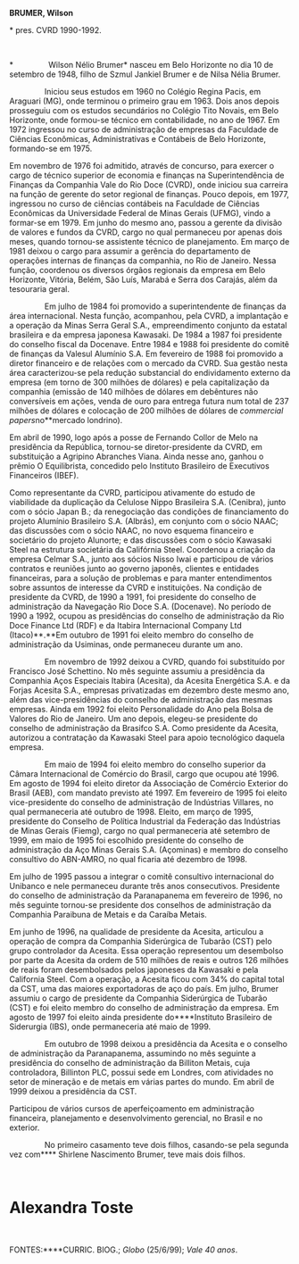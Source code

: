 **BRUMER, Wilson**

\* pres. CVRD 1990-1992.

 

*                Wilson Nélio Brumer* nasceu em Belo Horizonte no dia 10
de setembro de 1948, filho de Szmul Jankiel Brumer e de Nilsa Nélia
Brumer.

                Iniciou seus estudos em 1960 no Colégio Regina Pacis, em
Araguari (MG), onde terminou o primeiro grau em 1963. Dois anos depois
prosseguiu com os estudos secundários no Colégio Tito Novais, em Belo
Horizonte, onde formou-se técnico em contabilidade, no ano de 1967. Em
1972 ingressou no curso de administração de empresas da Faculdade de
Ciências Econômicas, Administrativas e Contábeis de Belo Horizonte,
formando-se em 1975.

Em novembro de 1976 foi admitido, através de concurso, para exercer o
cargo de técnico superior de economia e finanças na Superintendência de
Finanças da Companhia Vale do Rio Doce (CVRD), onde iniciou sua carreira
na função de gerente do setor regional de finanças. Pouco depois, em
1977, ingressou no curso de ciências contábeis na Faculdade de Ciências
Econômicas da Universidade Federal de Minas Gerais (UFMG), vindo a
formar-se em 1979. Em junho do mesmo ano, passou a gerente da divisão de
valores e fundos da CVRD, cargo no qual permaneceu por apenas dois
meses, quando tornou-se assistente técnico de planejamento. Em março de
1981 deixou o cargo para assumir a gerência do departamento de operações
internas de finanças da companhia, no Rio de Janeiro. Nessa função,
coordenou os diversos órgãos regionais da empresa em Belo Horizonte,
Vitória, Belém, São Luís, Marabá e Serra dos Carajás, além da tesouraria
geral.

                Em julho de 1984 foi promovido a superintendente de
finanças da área internacional. Nesta função, acompanhou, pela CVRD, a
implantação e a operação da Minas Serra Geral S.A., empreendimento
conjunto da estatal brasileira e da empresa japonesa Kawasaki. De 1984 a
1987 foi presidente do conselho fiscal da Docenave. Entre 1984 e 1988
foi presidente do comitê de finanças da Valesul Alumínio S.A. Em
fevereiro de 1988 foi promovido a diretor financeiro e de relações com o
mercado da CVRD. Sua gestão nesta área caracterizou-se pela redução
substancial do endividamento externo da empresa (em torno de 300 milhões
de dólares) e pela capitalização da companhia (emissão de 140 milhões de
dólares em debêntures não conversíveis em ações, venda de ouro para
entrega futura num total de 237 milhões de dólares e colocação de 200
milhões de dólares de *commercial papers*no**mercado londrino).

Em abril de 1990, logo após a posse de Fernando Collor de Melo na
presidência da República, tornou-se diretor-presidente da CVRD, em
substituição a Agripino Abranches Viana. Ainda nesse ano, ganhou o
prêmio O Equilibrista, concedido pelo Instituto Brasileiro de Executivos
Financeiros (IBEF).

Como representante da CVRD, participou ativamente do estudo de
viabilidade da duplicação da Celulose Nippo Brasileira S.A. (Cenibra),
junto com o sócio Japan B.; da renegociação das condições de
financiamento do projeto Alumínio Brasileiro S.A. (Albrás), em conjunto
com o sócio NAAC; das discussões com o sócio NAAC, no novo esquema
financeiro e societário do projeto Alunorte; e das discussões com o
sócio Kawasaki Steel na estrutura societária da Califórnia Steel.
Coordenou a criação da empresa Celmar S.A., junto aos sócios Nisso Iwai
e participou de vários contratos e reuniões junto ao governo japonês,
clientes e entidades financeiras, para a solução de problemas e para
manter entendimentos sobre assuntos de interesse da CVRD e instituições.
Na condição de presidente da CVRD, de 1990 a 1991, foi presidente do
conselho de administração da Navegação Rio Doce S.A. (Docenave). No
período de 1990 a 1992, ocupou as presidências do conselho de
administração da Rio Doce Finance Ltd (RDF) e da Itabira Internacional
Company Ltd (Itaco)**.**Em outubro de 1991 foi eleito membro do conselho
de administração da Usiminas, onde permaneceu durante um ano.

                Em novembro de 1992 deixou a CVRD, quando foi
substituído por Francisco José Schettino. No mês seguinte assumiu a
presidência da Companhia Aços Especiais Itabira (Acesita), da Acesita
Energética S.A. e da Forjas Acesita S.A., empresas privatizadas em
dezembro deste mesmo ano, além das vice-presidências do conselho de
administração das mesmas empresas. Ainda em 1992 foi eleito
Personalidade do Ano pela Bolsa de Valores do Rio de Janeiro. Um ano
depois, elegeu-se presidente do conselho de administração da Brasifco
S.A. Como presidente da Acesita, autorizou a contratação da Kawasaki
Steel para apoio tecnológico daquela empresa.

                Em maio de 1994 foi eleito membro do conselho superior
da Câmara Internacional de Comércio do Brasil, cargo que ocupou até
1996. Em agosto de 1994 foi eleito diretor da Associação de Comércio
Exterior do Brasil (AEB), com mandato previsto até 1997. Em fevereiro de
1995 foi eleito vice-presidente do conselho de administração de
Indústrias Villares, no qual permaneceria até outubro de 1998. Eleito,
em março de 1995, presidente do Conselho de Política Industrial da
Federação das Indústrias de Minas Gerais (Fiemg), cargo no qual
permaneceria até setembro de 1999, em maio de 1995 foi escolhido
presidente do conselho de administração da Aço Minas Gerais S.A.
(Açominas) e membro do conselho consultivo do ABN-AMRO, no qual ficaria
até dezembro de 1998.

Em julho de 1995 passou a integrar o comitê consultivo internacional do
Unibanco e nele permaneceu durante três anos consecutivos. Presidente do
conselho de administração da Paranapanema em fevereiro de 1996, no mês
seguinte tornou-se presidente dos conselhos de administração da
Companhia Paraibuna de Metais e da Caraíba Metais. 

Em junho de 1996, na qualidade de presidente da Acesita, articulou a
operação de compra da Companhia Siderúrgica de Tubarão (CST) pelo grupo
controlador da Acesita. Essa operação representou um desembolso por
parte da Acesita da ordem de 510 milhões de reais e outros 126 milhões
de reais foram desembolsados pelos japoneses da Kawasaki e pela
California Steel. Com a operação, a Acesita ficou com 34% do capital
total da CST, uma das maiores exportadoras de aço do país. Em julho,
Brumer assumiu o cargo de presidente da Companhia Siderúrgica de Tubarão
(CST) e foi eleito membro do conselho de administração da empresa. Em
agosto de 1997 foi eleito ainda presidente do****Instituto Brasileiro de
Siderurgia (IBS), onde permaneceria até maio de 1999.

                Em outubro de 1998 deixou a presidência da Acesita e o
conselho de administração da Paranapanema, assumindo no mês seguinte a
presidência do conselho de administração da Billiton Metais, cuja
controladora, Billinton PLC, possui sede em Londres, com atividades no
setor de mineração e de metais em várias partes do mundo. Em abril de
1999 deixou a presidência da CST.

Participou de vários cursos de aperfeiçoamento em administração
financeira, planejamento e desenvolvimento gerencial, no Brasil e no
exterior.

                No primeiro casamento teve dois filhos, casando-se pela
segunda vez com**** Shirlene Nascimento Brumer, teve mais dois filhos.

 

Alexandra Toste
===============

 

FONTES:****CURRIC. BIOG.; *Globo* (25/6/99); *Vale 40 anos*.
